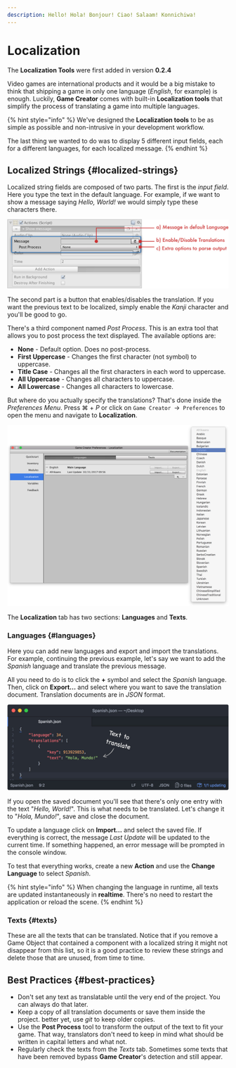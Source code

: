 ```yaml
---
description: Hello! Hola! Bonjour! Ciao! Salaam! Konnichiwa!
---
```


# Localization

The **Localization Tools** were first added in version **0.2.4**

Video games are international products and it would be a big mistake to think that shipping a game in only one language \(_English_, for example\) is enough. Luckily, **Game Creator** comes with built-in **Localization tools** that simplify the process of translating a game into multiple languages.

{% hint style="info" %}
We've designed the **Localization tools** to be as simple as possible and non-intrusive in your development workflow. 

The last thing we wanted to do was to display 5 different input fields, each for a different languages, for each localized message.
{% endhint %}

## Localized Strings {#localized-strings}

Localized string fields are composed of two parts. The first is the _input field_. Here you type the text in the default language. For example, if we want to show a message saying _Hello, World!_ we would simply type these characters there.

![](../.gitbook/assets/localization-locstring.jpg)

The second part is a button that enables/disables the translation. If you want the previous text to be localized, simply enable the _Kanji_ character and you'll be good to go.

There's a third component named _Post Process_. This is an extra tool that allows you to post process the text displayed. The available options are:

* **None** - Default option. Does no post-process.
* **First Uppercase** - Changes the first character \(not symbol\) to uppercase.
* **Title Case** - Changes all the first characters in each word to uppercase.
* **All Uppercase** - Changes all characters to uppercase.
* **All Lowercase** - Changes all characters to lowercase.

But where do you actually specify the translations? That's done inside the _Preferences Menu_. Press ⌘ + _P_ or click on `Game Creator `→` Preferences` to open the menu and navigate to **Localization**.

![](../.gitbook/assets/localization-menu.jpg)

The **Localization** tab has two sections: **Languages** and **Texts**.

### Languages {#languages}

Here you can add new languages and export and import the translations. For example, continuing the previous example, let's say we want to add the _Spanish_ language and translate the previous message.

All you need to do is to click the **+** symbol and select the _Spanish_ language. Then, click on **Export...** and select where you want to save the translation document. Translation documents are in _JSON_ format.

![](../.gitbook/assets/localization-doc.jpg)

If you open the saved document you'll see that there's only one entry with the text "_Hello, World!_". This is what needs to be translated. Let's change it to "_Hola, Mundo!_", save and close the document.

To update a language click on **Import...** and select the saved file. If everything is correct, the message _Last Update_ will be updated to the current time. If something happened, an error message will be prompted in the console window.

To test that everything works, create a new **Action** and use the **Change Language** to select _Spanish_.

{% hint style="info" %}
When changing the language in runtime, all texts are updated instantaneously in **realtime**. There's no need to restart the application or reload the scene.
{% endhint %}

### Texts {#texts}

These are all the texts that can be translated. Notice that if you remove a Game Object that contained a component with a localized string it might not disappear from this list, so it is a good practice to review these strings and delete those that are unused, from time to time.

## Best Practices {#best-practices}

* Don't set any text as translatable until the very end of the project. You can always do that later.
* Keep a copy of all translation documents or save them inside the project. better yet, use _git_ to keep older copies.
* Use the **Post Process** tool to transform the output of the text to fit your game. That way, translators don't need to keep in mind what should be written in capital letters and what not.
* Regularly check the texts from the _Texts_ tab. Sometimes some texts that have been removed bypass **Game Creator**'s detection and still appear.

